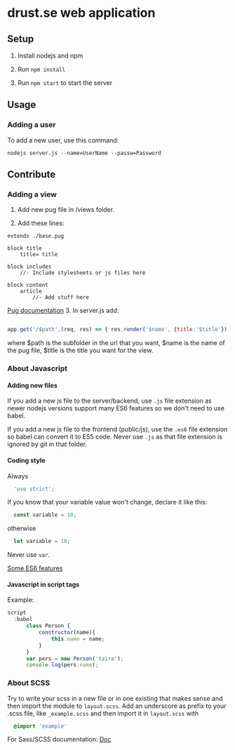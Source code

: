 
# drust.se web application

## Setup

1. Install nodejs and npm

2. Run `npm install`

3. Run `npm start` to start the server

## Usage

### Adding a user
To add a new user, use this command:
```
nodejs server.js --name=UserName --passw=Password
```

## Contribute

### Adding a view

1. Add new pug file in /views folder.

2. Add these lines:
  ```pug
  extends ./base.pug

  block title
      title= title
      
  block includes
      //- Include stylesheets or js files here

  block content
      article
          //- Add stuff here
  ```
  [Pug documentation](http://jade-lang.com/reference/)
3. In server.js add:
  ```javascript
  
  app.get('/$path',(req, res) => { res.render('$name', {title:'$title'}); });
  
  ```
  where 
  $path is the subfolder in the url that you want,
  $name is the name of the pug file,
  $title is the title you want for the view.

### About Javascript

#### Adding new files
If you add a new js file to the server/backend, use `.js` file extension as newer nodejs versions support many ES6 features so we don't need to use babel.

If you add a new js file to the frontend (public/js), use the `.es6` file extension so babel can convert it to ES5 code. Never use `.js` as that file extension is ignored by git in that folder.

#### Coding style
Always 
``` javascript
  'use strict';
```

If you know that your variable value won't change, declare it like this:
``` javascript
  const variable = 10;
```
otherwise
``` javascript
  let variable = 10;
```
Never use ```var```.

[Some ES6 features](https://babeljs.io/docs/learn-es2015/)

#### Javascript in script tags
Example:
```javascript    
script
  :babel
      class Person {
          constructor(name){
              this.name = name;
          }
      }
      var pers = new Person('taira');
      console.log(pers.name);
```

### About SCSS
Try to write your scss in a new file or in one existing that makes sense and then import the module to `layout.scss`. Add an underscore as prefix to your .scss file, like `_example.scss` and then import it in `layout.scss` with 
```scss
  @import 'example'
```

For Sass/SCSS documentation:
[Doc](http://sass-lang.com/guide)
